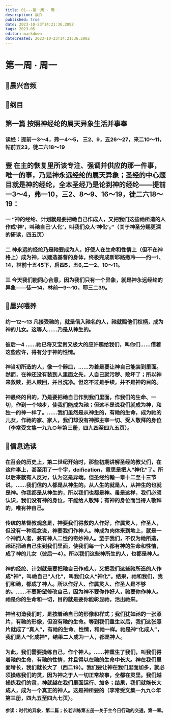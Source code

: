 ```yaml
---
title: 01---第一周 · 周一
description: 晨兴
published: true
date: 2023-10-23T14:21:36.289Z
tags: 2023-05
editor: markdown
dateCreated: 2023-10-23T14:21:36.289Z
---
```


# 第一周 · 周一
## 🎵晨兴音频

## 📖纲目

## 第一篇 按照神经纶的属天异象生活并事奉

### 读经：提前一3～4，弗一4～5， 三2、9，五26～27，来二10～11，帖前五23，徒二六18～19

## 壹 在主的恢复里所该专注、强调并供应的那一件事，唯一的事，乃是神永远经纶的属天异象；圣经的中心题目就是神的经纶，全本圣经乃是论到神的经纶——提前一3～4，弗一10，三2、8～9、16～19，徒二六18～19：

### 一  “神的经纶、计划就是要把祂自己作成人，又把我们这些祂所造的人作成‘神’，叫祂自己‘人化’，叫我们众人‘神化’。”（关于神圣分赐更深的研读，四五页）

### 二  神永远的经纶乃是祂要成为人，好使人在生命和性情上（但不在神格上）成为神，以建造基督的身体，终极完成新耶路撒冷——约一1、14，林前十五45下，启四5，五6,二一2、10～11。

### 三 今天我们能同心合意，因为我们只有一个异象，就是神永远经纶的异象——徒一14，林前一9～10，耶三二39。

## 📖晨兴喂养

### **约一12～13    凡接受祂的，就是信入祂名的人，祂就赐他们权柄，成为神的儿女。这等人……乃是从神生的。**

### **彼后一4    ……祂已将又宝贵又极大的应许赐给我们，叫你们……借着这些应许，得有分于神的性情。**

### 神当初所造的人，像一个器皿，……为着是要让神自己能装到里面。然而，在神还没有装到人里面之先，人自己就污秽、败坏了；所以神来救赎，把人赎回，并且洗净。但这不过是手续，并不是神的目的。

### 神最终的目的，乃是要把祂自己作到我们里面，作我们的生命、一切，作到一个地步，使我们能成为祂；但这不是说我们就成为神，和独一的神一样了。……我们虽然是从神生的，有祂的生命，成为祂的儿女，作祂的家、家人，我们却没有神那主宰一切、受人敬拜的身位（李常受文集一九九○年第三册，四九四至四九五页）。

## 📖信息选读

### 在召会的历史上，第二世纪开始时，那些初期讲解圣经的教父们，在这件事上，甚至用了一个字，deification，意思是把人“神化”了。所以后来就有人反对，认为这是异端。但圣经约翰一章十二至十三节说，……我们信的人都是从神生的。从人生的就是人，从神生的也就是神。你我都是从神生的，所以我们也都是神。虽是这样，我们必须认识，我们没有神的身位，不能给人敬拜；有神的身位而当得人敬拜的，唯有神自己。

### 传统的基督教观念是，神要我们得救的人作好，作属灵人，作圣人，但没有一种观念说，神要我们作神人。神成为肉体来到地上，就是一个神而人者，兼有神人二性的奇妙神人。至于我们，不仅为祂所造，祂还把祂自己生到我们里面，使我们每一个人都有神的生命和性情，成了神的儿女（彼后一4）。所以我们这些神所生的人，也都是神人。

### 神的经纶、计划就是要把祂自己作成人，又把我们这些祂所造的人作成“神”，叫祂自己“人化”，叫我们众人“神化”。结果，祂和我们，我们和祂，都成了神人。所以作好人、作属灵人、作圣人是不够的。……不要盼望修改自己，因为神不要你作好人，祂要你作神人。祂是你的生命和一切，目的就是要你能彰显祂，活出祂来。

### 神当初造我们时，是按着祂自己的形像和样式；我们犹如祂的一张照片，有祂的形像，但没有祂的生命。等到我们重生以后，我们这张照片就成了“真人”，有祂的生命、性情，和祂一样。祂是神“化成人”，我们是人“化成神”，结果二人成为一人，都是神人。

### 为此，我们需要操练自己，作个神人。……神重生了我们，叫我们得着祂的生命，有祂的性情，并且得以在祂的生命中长大。神在我们里面增长，我们就长大了（西二19）。我们要让神在我们里面加多，就必须操练我们的灵，因为神之于人一切正常故事，全都在灵里。我们越操练我们的灵，神就越在我们里面运行、加多；结果，我们就能长大成人，成为一个真正的神人。这是神所要的（李常受文集一九九○年第三册，四九五至四九七页）。

**参读：时代的异象，第二篇；长老训练第五册—关于主今日行动的交通，第一章。**
<!-- Google tag (gtag.js) -->
<script async src="https://www.googletagmanager.com/gtag/js?id=G-1P8709Z16T"></script>
<script>
  window.dataLayer = window.dataLayer || [];
  function gtag(){dataLayer.push(arguments);}
  gtag('js', new Date());

  gtag('config', 'G-1P8709Z16T');
</script>